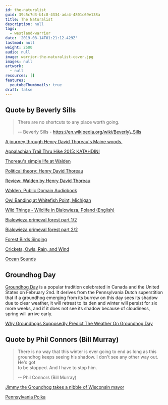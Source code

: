 ```yaml
---
id: the-naturalist
guid: 39c5c7d3-b1c8-4334-ada4-4801c69e138a
title: The Naturalist
description: null
tags:
  - westland-warrior
date: '2019-08-14T01:21:12.429Z'
lastmod: null
weight: 2500
audio: null
image: warrior-the-naturalist-cover.jpg
images: null
artwork:
  - null
resources: []
features:
  youtubeThumbnails: true
draft: false
---
```


## Quote by Beverly Sills

> There are no shortcuts to any place worth going.
>
> \-- Beverly Sills - https://en.wikipedia.org/wiki/Beverly\_Sills

[A journey through Henry David Thoreau's Maine woods.](https://www.youtube.com/watch?v=2197wgDecZk "Play Video")

[Appalachian Trail Thru Hike 2015: KATAHDIN!](https://www.youtube.com/watch?v=SNxm2zkViKQ "Play Video")

[Thoreau's simple life at Walden](https://www.youtube.com/watch?v=_8FUPrd5ra0 "Play Video")

[Political theory: Henry David Thoreau](https://www.youtube.com/watch?v=JJL9S0J8-4k "Play Video")

[Review: Walden by Henry David Thoreau](https://www.youtube.com/watch?v=bAqIkEZbVhI "Play Video")

[Walden, Public Domain Audiobook](https://www.youtube.com/watch?v=VaME4iHUhSE "Play Video")

[Owl Banding at Whitefish Point, Michigan](https://www.youtube.com/watch?v=6gFyH_cKWjk "Play Video")

[Wild Things - Wildlife in Bialowieza, Poland (English)](https://www.youtube.com/watch?v=HgOJ0aShUuc "Play Video")

[Bialowieza primeval forest part 1/2](https://www.youtube.com/watch?v=1czqejkbvO8 "Play Video")

[Bialowieza primeval forest part 2/2](https://www.youtube.com/watch?v=-v7wqo-CHPI "Play Video")

[Forest Birds Singing](https://www.youtube.com/watch?v=2G8LAiHSCAs "Play Video")

[Crickets, Owls, Rain, and Wind](https://www.youtube.com/watch?v=ko_GQ9ImAvE "Play Video")

[Ocean Sounds](https://www.youtube.com/watch?v=vPhg6sc1Mk4 "Play Video")

## Groundhog Day

[Groundhog Day](https://en.wikipedia.org/wiki/Groundhog_Day) is a popular tradition celebrated in Canada and the United States on February 2nd. It derives from the Pennsylvania Dutch superstition that if a groundhog emerging from its burrow on this day sees its shadow due to clear weather, it will retreat to its den and winter will persist for six more weeks, and if it does not see its shadow because of cloudiness, spring will arrive early.

[Why Groundhogs Supposedly Predict The Weather On Groundhog Day](https://www.youtube.com/watch?v=FDFy7_DM_qQ "Play Video")

## Quote by Phil Connors (Bill Murray)

> There is no way that this winter is ever going to end as long as this\
> groundhog keeps seeing his shadow. I don't see any other way out. He's got\
> to be stopped. And I have to stop him.
>
> \-- Phil Connors (Bill Murray)

[Jimmy the Groundhog takes a nibble of Wisconsin mayor](https://www.youtube.com/watch?v=oLqLpVLE8R0 "Play Video")

[Pennsylvania Polka](https://www.youtube.com/watch?v=p3Qnlu9Nfj8 "Play Video")
